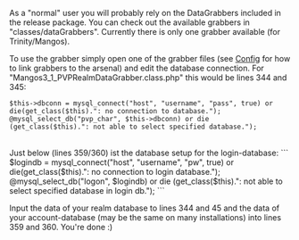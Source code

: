 As a "normal" user you will probably rely on the DataGrabbers included in the release package. You can check out the available grabbers in "classes/dataGrabbers". Currently there is only one grabber available (for Trinity/Mangos).

To use the grabber simply open one of the grabber files (see [Config](Config.md) for how to link grabbers to the arsenal) and edit the database connection. For "Mangos3\_1\_PVPRealmDataGrabber.class.php" this would be lines 344 and 345:

```
$this->dbconn = mysql_connect("host", "username", "pass", true) or die(get_class($this).": no connection to database."); 
@mysql_select_db("pvp_char", $this->dbconn) or die (get_class($this).": not able to select specified database.");
```

<br />
Just below (lines 359/360) ist the database setup for the login-database:
```
$logindb = mysql_connect("host", "username", "pw", true) or die(get_class($this).": no connection to login database.");
@mysql_select_db("logon", $logindb) or die (get_class($this).": not able to select specified database in login db.");
```


Input the data of your realm database to lines 344 and 45 and the data of your account-database (may be the same on many installations) into lines 359 and 360. You're done :)